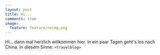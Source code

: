 ```yaml
---
layout: post
title: Hi...
comments: true
image:
  feature: feature/noimg.png
---
```


Hi... dann mal herzlich willkommen hier.
In ein paar Tagen geht's los nach China. In diesem Sinne: `<travelblog>`